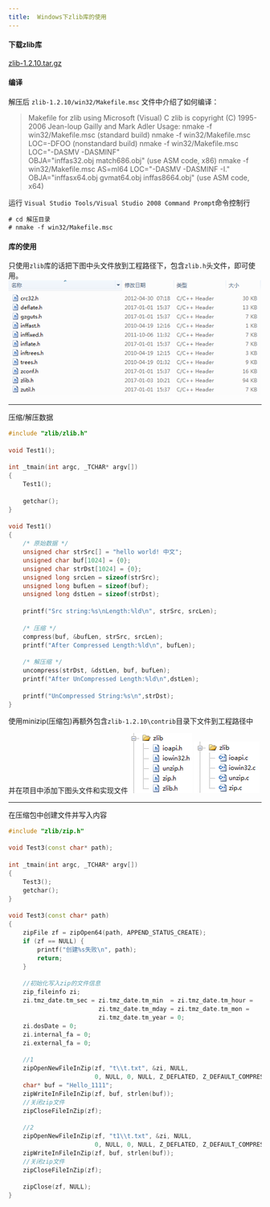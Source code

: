 ```yaml
---
title:  Windows下zlib库的使用
---
```


#### 下载zlib库
[zlib-1.2.10.tar.gz](https://pan.baidu.com/s/1c2aeiXU) 

#### 编译
解压后 `zlib-1.2.10/win32/Makefile.msc` 文件中介绍了如何编译：
> Makefile for zlib using Microsoft (Visual) C 
> zlib is copyright (C) 1995-2006 Jean-loup Gailly and Mark Adler
> Usage:
> nmake -f win32/Makefile.msc                                                (standard build)
> nmake -f win32/Makefile.msc LOC=-DFOO                            (nonstandard build)
> nmake -f win32/Makefile.msc LOC="-DASMV -DASMINF" \
> OBJA="inffas32.obj match686.obj"                                         (use ASM code, x86)
> nmake -f win32/Makefile.msc AS=ml64 LOC="-DASMV -DASMINF -I." \
> OBJA="inffasx64.obj gvmat64.obj inffas8664.obj"  (use ASM code, x64)

运行 `Visual Studio Tools/Visual Studio 2008 Command Prompt`命令控制行
``` 
# cd 解压目录
# nmake -f win32/Makefile.msc
```

#### 库的使用
只使用`zlib`库的话把下图中头文件放到工程路径下，包含`zlib.h`头文件，即可使用。
![only_use_zli](https://github.com/home123wx/home123wx.github.io/blob/hexo/source/pic/zlib/only_use_zlib.png?raw=true)

***
压缩/解压数据

```cpp
#include "zlib/zlib.h"

void Test1();

int _tmain(int argc, _TCHAR* argv[]) 
{
	Test1();
	
	getchar();
}

void Test1()
{
    /* 原始数据 */
    unsigned char strSrc[] = "hello world! 中文";
    unsigned char buf[1024] = {0};
    unsigned char strDst[1024] = {0};
    unsigned long srcLen = sizeof(strSrc);
    unsigned long bufLen = sizeof(buf);
    unsigned long dstLen = sizeof(strDst);

    printf("Src string:%s\nLength:%ld\n", strSrc, srcLen);

    /* 压缩 */
    compress(buf, &bufLen, strSrc, srcLen);
    printf("After Compressed Length:%ld\n", bufLen);

    /* 解压缩 */
    uncompress(strDst, &dstLen, buf, bufLen);
    printf("After UnCompressed Length:%ld\n",dstLen);

    printf("UnCompressed String:%s\n",strDst);
}
```

使用minizip(压缩包)再额外包含`zlib-1.2.10\contrib`目录下文件到工程路径中

并在项目中添加下图头文件和实现文件
![header](https://github.com/home123wx/home123wx.github.io/blob/hexo/source/pic/zlib/project_import_header.png?raw=true) ![c](https://github.com/home123wx/home123wx.github.io/blob/hexo/source/pic/zlib/project_import_c.png?raw=true)

***
在压缩包中创建文件并写入内容
```cpp
#include "zlib/zip.h"

void Test3(const char* path);

int _tmain(int argc, _TCHAR* argv[]) 
{
	Test3();
	getchar();
}

void Test3(const char* path)
{
    zipFile zf = zipOpen64(path, APPEND_STATUS_CREATE);
    if (zf == NULL) {
        printf("创建%s失败\n", path);
        return;
    }
    
    //初始化写入zip的文件信息  
    zip_fileinfo zi;  
    zi.tmz_date.tm_sec = zi.tmz_date.tm_min  = zi.tmz_date.tm_hour =  
                         zi.tmz_date.tm_mday = zi.tmz_date.tm_mon =
                         zi.tmz_date.tm_year = 0;  
    zi.dosDate = 0;  
    zi.internal_fa = 0;  
    zi.external_fa = 0;  

    //1
    zipOpenNewFileInZip(zf, "t\\t.txt", &zi, NULL,
                        0, NULL, 0, NULL, Z_DEFLATED, Z_DEFAULT_COMPRESSION);
    char* buf = "Hello_1111";
    zipWriteInFileInZip(zf, buf, strlen(buf));
    //关闭zip文件  
    zipCloseFileInZip(zf);

    //2
    zipOpenNewFileInZip(zf, "t1\\t.txt", &zi, NULL,
                        0, NULL, 0, NULL, Z_DEFLATED, Z_DEFAULT_COMPRESSION);
    zipWriteInFileInZip(zf, buf, strlen(buf));
    //关闭zip文件  
    zipCloseFileInZip(zf);

    zipClose(zf, NULL);
}
```


